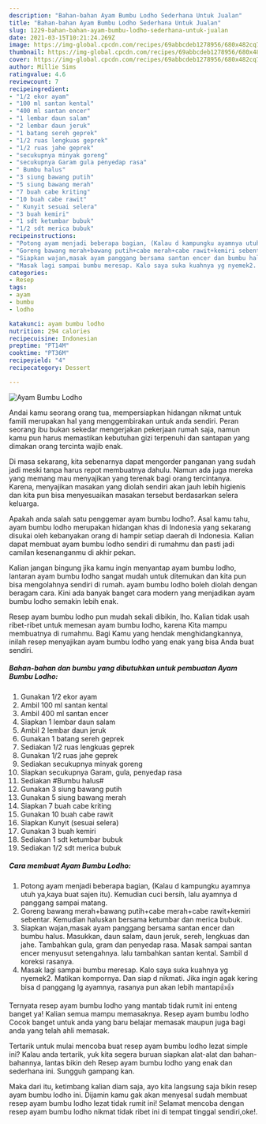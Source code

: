```yaml
---
description: "Bahan-bahan Ayam Bumbu Lodho Sederhana Untuk Jualan"
title: "Bahan-bahan Ayam Bumbu Lodho Sederhana Untuk Jualan"
slug: 1229-bahan-bahan-ayam-bumbu-lodho-sederhana-untuk-jualan
date: 2021-03-15T10:21:24.269Z
image: https://img-global.cpcdn.com/recipes/69abbcdeb1278956/680x482cq70/ayam-bumbu-lodho-foto-resep-utama.jpg
thumbnail: https://img-global.cpcdn.com/recipes/69abbcdeb1278956/680x482cq70/ayam-bumbu-lodho-foto-resep-utama.jpg
cover: https://img-global.cpcdn.com/recipes/69abbcdeb1278956/680x482cq70/ayam-bumbu-lodho-foto-resep-utama.jpg
author: Millie Sims
ratingvalue: 4.6
reviewcount: 7
recipeingredient:
- "1/2 ekor ayam"
- "100 ml santan kental"
- "400 ml santan encer"
- "1 lembar daun salam"
- "2 lembar daun jeruk"
- "1 batang sereh geprek"
- "1/2 ruas lengkuas geprek"
- "1/2 ruas jahe geprek"
- "secukupnya minyak goreng"
- "secukupnya Garam gula penyedap rasa"
- " Bumbu halus"
- "3 siung bawang putih"
- "5 siung bawang merah"
- "7 buah cabe kriting"
- "10 buah cabe rawit"
- " Kunyit sesuai selera"
- "3 buah kemiri"
- "1 sdt ketumbar bubuk"
- "1/2 sdt merica bubuk"
recipeinstructions:
- "Potong ayam menjadi beberapa bagian, (Kalau d kampungku ayamnya utuh ya,kaya buat sajen itu). Kemudian cuci bersih, lalu ayamnya d panggang sampai matang."
- "Goreng bawang merah+bawang putih+cabe merah+cabe rawit+kemiri sebentar. Kemudian haluskan bersama ketumbar dan merica bubuk."
- "Siapkan wajan,masak ayam panggang bersama santan encer dan bumbu halus. Masukkan, daun salam, daun jeruk, sereh, lengkuas dan jahe. Tambahkan gula, gram dan penyedap rasa. Masak sampai santan encer menyusut setengahnya. lalu tambahkan santan kental. Sambil d koreksi rasanya."
- "Masak lagi sampai bumbu meresap. Kalo saya suka kuahnya yg nyemek2. Matikan kompornya. Dan siap d nikmati. Jika ingin agak kering bisa d panggang lg ayamnya, rasanya pun akan lebih mantap👍👍"
categories:
- Resep
tags:
- ayam
- bumbu
- lodho

katakunci: ayam bumbu lodho 
nutrition: 294 calories
recipecuisine: Indonesian
preptime: "PT14M"
cooktime: "PT36M"
recipeyield: "4"
recipecategory: Dessert

---
```



![Ayam Bumbu Lodho](https://img-global.cpcdn.com/recipes/69abbcdeb1278956/680x482cq70/ayam-bumbu-lodho-foto-resep-utama.jpg)

Andai kamu seorang orang tua, mempersiapkan hidangan nikmat untuk famili merupakan hal yang menggembirakan untuk anda sendiri. Peran seorang ibu bukan sekedar mengerjakan pekerjaan rumah saja, namun kamu pun harus memastikan kebutuhan gizi terpenuhi dan santapan yang dimakan orang tercinta wajib enak.

Di masa  sekarang, kita sebenarnya dapat mengorder panganan yang sudah jadi meski tanpa harus repot membuatnya dahulu. Namun ada juga mereka yang memang mau menyajikan yang terenak bagi orang tercintanya. Karena, menyajikan masakan yang diolah sendiri akan jauh lebih higienis dan kita pun bisa menyesuaikan masakan tersebut berdasarkan selera keluarga. 



Apakah anda salah satu penggemar ayam bumbu lodho?. Asal kamu tahu, ayam bumbu lodho merupakan hidangan khas di Indonesia yang sekarang disukai oleh kebanyakan orang di hampir setiap daerah di Indonesia. Kalian dapat membuat ayam bumbu lodho sendiri di rumahmu dan pasti jadi camilan kesenanganmu di akhir pekan.

Kalian jangan bingung jika kamu ingin menyantap ayam bumbu lodho, lantaran ayam bumbu lodho sangat mudah untuk ditemukan dan kita pun bisa mengolahnya sendiri di rumah. ayam bumbu lodho boleh diolah dengan beragam cara. Kini ada banyak banget cara modern yang menjadikan ayam bumbu lodho semakin lebih enak.

Resep ayam bumbu lodho pun mudah sekali dibikin, lho. Kalian tidak usah ribet-ribet untuk memesan ayam bumbu lodho, karena Kita mampu membuatnya di rumahmu. Bagi Kamu yang hendak menghidangkannya, inilah resep menyajikan ayam bumbu lodho yang enak yang bisa Anda buat sendiri.

<!--inarticleads1-->

##### Bahan-bahan dan bumbu yang dibutuhkan untuk pembuatan Ayam Bumbu Lodho:

1. Gunakan 1/2 ekor ayam
1. Ambil 100 ml santan kental
1. Ambil 400 ml santan encer
1. Siapkan 1 lembar daun salam
1. Ambil 2 lembar daun jeruk
1. Gunakan 1 batang sereh geprek
1. Sediakan 1/2 ruas lengkuas geprek
1. Gunakan 1/2 ruas jahe geprek
1. Sediakan secukupnya minyak goreng
1. Siapkan secukupnya Garam, gula, penyedap rasa
1. Sediakan  #Bumbu halus#
1. Gunakan 3 siung bawang putih
1. Gunakan 5 siung bawang merah
1. Siapkan 7 buah cabe kriting
1. Gunakan 10 buah cabe rawit
1. Siapkan  Kunyit (sesuai selera)
1. Gunakan 3 buah kemiri
1. Sediakan 1 sdt ketumbar bubuk
1. Sediakan 1/2 sdt merica bubuk




<!--inarticleads2-->

##### Cara membuat Ayam Bumbu Lodho:

1. Potong ayam menjadi beberapa bagian, (Kalau d kampungku ayamnya utuh ya,kaya buat sajen itu). Kemudian cuci bersih, lalu ayamnya d panggang sampai matang.
1. Goreng bawang merah+bawang putih+cabe merah+cabe rawit+kemiri sebentar. Kemudian haluskan bersama ketumbar dan merica bubuk.
1. Siapkan wajan,masak ayam panggang bersama santan encer dan bumbu halus. Masukkan, daun salam, daun jeruk, sereh, lengkuas dan jahe. Tambahkan gula, gram dan penyedap rasa. Masak sampai santan encer menyusut setengahnya. lalu tambahkan santan kental. Sambil d koreksi rasanya.
1. Masak lagi sampai bumbu meresap. Kalo saya suka kuahnya yg nyemek2. Matikan kompornya. Dan siap d nikmati. Jika ingin agak kering bisa d panggang lg ayamnya, rasanya pun akan lebih mantap👍👍




Ternyata resep ayam bumbu lodho yang mantab tidak rumit ini enteng banget ya! Kalian semua mampu memasaknya. Resep ayam bumbu lodho Cocok banget untuk anda yang baru belajar memasak maupun juga bagi anda yang telah ahli memasak.

Tertarik untuk mulai mencoba buat resep ayam bumbu lodho lezat simple ini? Kalau anda tertarik, yuk kita segera buruan siapkan alat-alat dan bahan-bahannya, lantas bikin deh Resep ayam bumbu lodho yang enak dan sederhana ini. Sungguh gampang kan. 

Maka dari itu, ketimbang kalian diam saja, ayo kita langsung saja bikin resep ayam bumbu lodho ini. Dijamin kamu gak akan menyesal sudah membuat resep ayam bumbu lodho lezat tidak rumit ini! Selamat mencoba dengan resep ayam bumbu lodho nikmat tidak ribet ini di tempat tinggal sendiri,oke!.

